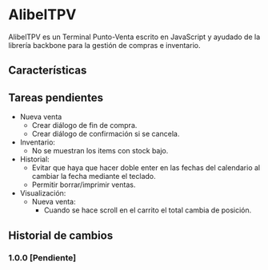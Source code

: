 # AlibelTPV

AlibelTPV es un Terminal Punto-Venta escrito en JavaScript y ayudado de la librería backbone para la gestión de compras e inventario.

## Características

## Tareas pendientes

  - Nueva venta
    - Crear diálogo de fin de compra.
    - Crear diálogo de confirmación si se cancela.
  - Inventario:
    - No se muestran los items con stock bajo.
  - Historial:
    - Evitar que haya que hacer doble enter en las fechas del calendario
      al cambiar la fecha mediante el teclado.
    - Permitir borrar/imprimir ventas.
  - Visualización:
    - Nueva venta:
      - Cuando se hace scroll en el carrito el total cambia de posición.

## Historial de cambios

### 1.0.0 [Pendiente]
